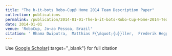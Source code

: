 ```yaml
---
title: "The b-it-bots Robo-Cup@ Home 2014 Team Description Paper"
collection: publications
permalink: /publication/2014-01-01-The-b-it-bots-Robo-Cup-Home-2014-Team-Description-Paper
date: 2014-01-01
venue: 'RoboCup, Jo~ao Pessoa, Brazil'
citation: ' Rhama Dwiputra,  Matthias F{\&quot;{u}}ller,  Frederik Hegger,  Sven Schneider,  Nico Hochgeschwender,  Iman Awaad,  Jos{\&apos;{e}} Loza,  Alexey Ozhigov,  Saugata Biswas,  Niranjan Deshpande, &quot;The b-it-bots Robo-Cup@ Home 2014 Team Description Paper.&quot; RoboCup, Jo~ao Pessoa, Brazil, 2014.'
---
```

Use [Google Scholar](https://scholar.google.com/scholar?q=The+b+it+bots+Robo+Cup@+Home+2014+Team+Description+Paper){:target="_blank"} for full citation